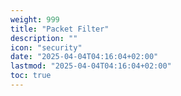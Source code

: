 ```yaml
---
weight: 999
title: "Packet Filter"
description: ""
icon: "security"
date: "2025-04-04T04:16:04+02:00"
lastmod: "2025-04-04T04:16:04+02:00"
toc: true
---
```

